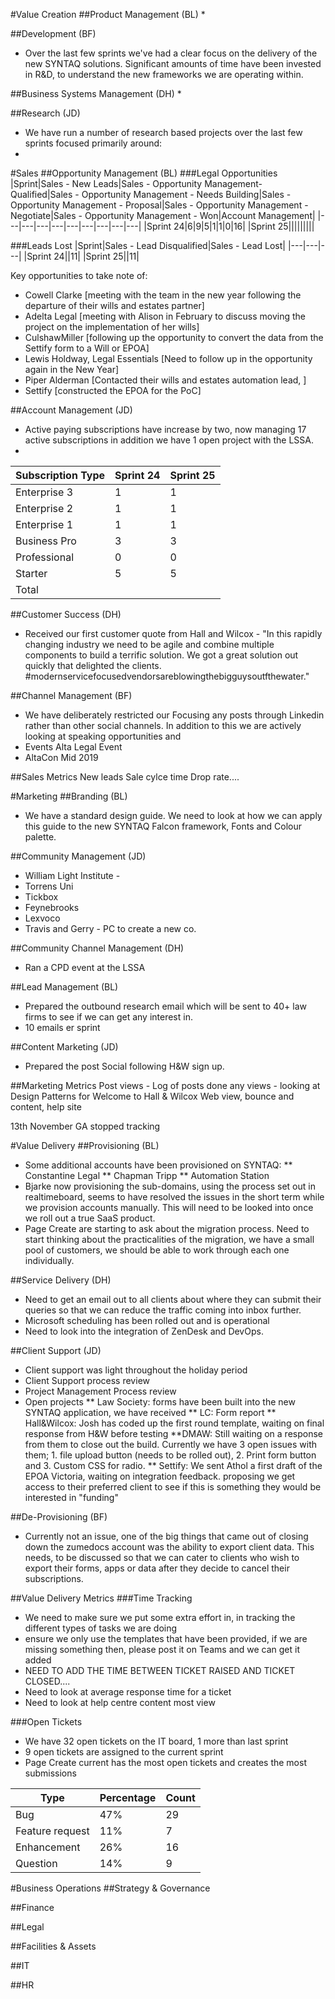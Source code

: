 #Value Creation 
##Product Management (BL)
*

##Development (BF)
* Over the last few sprints we've had a clear focus on the delivery of the new SYNTAQ solutions. Significant amounts of time have been invested in R&D, to understand the new frameworks we are operating within.


##Business Systems Management (DH)
* 

##Research (JD)
* We have run a number of research based projects over the last few sprints focused primarily around:
* 

#Sales
##Opportunity Management (BL)
###Legal Opportunities
|Sprint|Sales - New Leads|Sales - Opportunity Management- Qualified|Sales - Opportunity Management - Needs Building|Sales - Opportunity Management - Proposal|Sales - Opportunity Management - Negotiate|Sales - Opportunity Management - Won|Account Management|
|---|---|---|---|---|---|---|---|---|
|Sprint 24|6|9|5|1|1|0|16|
|Sprint 25|||||||||

###Leads Lost
|Sprint|Sales - Lead Disqualified|Sales - Lead Lost|
|---|---|---|
|Sprint 24||11|
|Sprint 25||11|

Key opportunities to take note of:
* Cowell Clarke [meeting with the team in the new year following the departure of their wills and estates partner]
* Adelta Legal [meeting with Alison in February to discuss moving the project on the implementation of her wills]
* CulshawMiller [following up the opportunity to convert the data from the Settify form to a Will or EPOA]
* Lewis Holdway, Legal Essentials [Need to follow up in the opportunity again in the New Year]
* Piper Alderman [Contacted their wills and estates automation lead, ]
* Settify [constructed the EPOA for the PoC]

##Account Management (JD)
* Active paying subscriptions have increase by two, now managing 17 active subscriptions in addition we have 1 open project with the LSSA. 
* 

|Subscription Type|Sprint 24|Sprint 25|
|---|---|--|
|Enterprise 3|1|1| 
|Enterprise 2|1|1|
|Enterprise 1|1|1|
|Business Pro|3|3|
|Professional|0|0|
|Starter|5|5| 
|Total|||

##Customer Success (DH)
* Received our first customer quote from Hall and Wilcox - "In this rapidly changing industry we need to be agile and combine multiple components to build a terrific solution. We got a great solution out quickly that delighted the clients. #modernservicefocusedvendorsareblowingthebigguysoutfthewater."

##Channel Management (BF)
* We have deliberately restricted our Focusing any posts through Linkedin rather than other social channels. In addition to this we are actively looking at speaking opportunities and  
* Events Alta Legal Event 
* AltaCon Mid 2019


##Sales Metrics
New leads
Sale cylce time
Drop rate....


#Marketing
##Branding (BL)
* We have a standard design guide. We need to look at how we can apply this guide to the new SYNTAQ Falcon framework, Fonts and Colour palette. 

##Community Management (JD)
* William Light Institute - 
* Torrens Uni
* Tickbox
* Feynebrooks
* Lexvoco
* Travis and Gerry - PC to create a new co. 

##Community Channel Management (DH)
* Ran a CPD event at the LSSA

##Lead Management (BL)
* Prepared the outbound research email which will be sent to 40+ law firms to see if we can get any interest in.
* 10 emails er sprint

##Content Marketing (JD)
* Prepared the post Social following H&W sign up. 

##Marketing Metrics
Post views - Log of posts done any views - looking at
Design Patterns for 
Welcome to Hall & Wilcox
Web view, bounce and content, help site 

13th November GA stopped tracking

#Value Delivery
##Provisioning (BL)
* Some additional accounts have been provisioned on SYNTAQ:
** Constantine Legal
** Chapman Tripp
** Automation Station
* Bjarke now provisioning the sub-domains, using the process set out in realtimeboard, seems to have resolved the issues in the short term while we provision accounts manually. This will need to be looked into once we roll out a true SaaS product. 
* Page Create are starting to ask about the migration process. Need to start thinking about the practicalities of the migration, we have a small pool of customers, we should be able to work through each one individually. 

##Service Delivery (DH)
* Need to get an email out to all clients about where they can submit their queries so that we can reduce the traffic coming into inbox further. 
* Microsoft scheduling has been rolled out and is operational
* Need to look into the integration of ZenDesk and DevOps.

##Client Support (JD)
* Client support was light throughout the holiday period
* Client Support process review
* Project Management Process review
* Open projects 
** Law Society: forms have been built into the new SYNTAQ application, we have received 
** LC: Form report
** Hall&Wilcox: Josh has coded up the first round template, waiting on final response from H&W before testing
**DMAW: Still waiting on a response from them to close out the build. Currently we have 3 open issues with them; 1. file upload button (needs to be rolled out), 2. Print form button and 3. Custom CSS for radio.
** Settify: We sent Athol a first draft of the EPOA Victoria, waiting on integration feedback. proposing we get access to their preferred client to see if this is something they would be interested in "funding"

##De-Provisioning (BF)
* Currently not an issue, one of the big things that came out of closing down the zumedocs account was the ability to export client data. This needs, to be discussed so that we can cater to clients who wish to export their forms, apps or data after they decide to cancel their subscriptions. 

##Value Delivery Metrics
###Time Tracking
* We need to make sure we put some extra effort in, in tracking the different types of tasks we are doing
* ensure we only use the templates that have been provided, if we are missing something then, please post it on Teams and we can get it added
* NEED TO ADD THE TIME BETWEEN TICKET RAISED AND TICKET CLOSED....
* Need to look at average response time for a ticket
* Need to look at help centre content most view

###Open Tickets
* We have 32 open tickets on the IT board, 1 more than last sprint
* 9 open tickets are assigned to the current sprint
* Page Create current has the most open tickets and creates the most submissions

|Type|Percentage|Count|
|---|---|---|
|Bug|47%|29|
|Feature request|11%|7|
|Enhancement|26%|16|
|Question|14%|9|

#Business Operations
##Strategy & Governance

##Finance

##Legal

##Facilities & Assets

##IT

##HR

